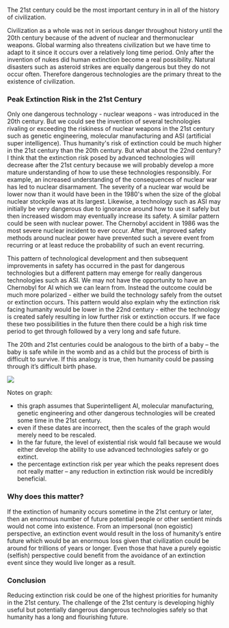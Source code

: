 The 21st century could be the most important century in in all of the history of civilization.

Civilization as a whole was not in serious danger throughout history until the 20th century because of the advent of nuclear and thermonuclear weapons. Global warming also threatens civilization but we have time to adapt to it since it occurs over a relatively long time period. Only after the invention of nukes did human extinction become a real possibility. Natural disasters such as asteroid strikes are equally dangerous but they do not occur often. Therefore dangerous technologies are the primary threat to the existence of civilization.

### Peak Extinction Risk in the 21st Century

Only one dangerous technology - nuclear weapons - was introduced in the 20th century. But we could see the invention of several technologies rivaling or exceeding the riskiness of nuclear weapons in the 21st century such as genetic engineering, molecular manufacturing and ASI \(artificial super intelligence\). Thus humanity's risk of extinction could be much higher in the 21st century than the 20th century. But what about the 22nd century? I think that the extinction risk posed by advanced technologies will decrease after the 21st century because we will probably develop a more mature understanding of how to use these technologies responsibly. For example, an increased understanding of the consequences of nuclear war has led to nuclear disarmament. The severity of a nuclear war would be lower now than it would have been in the 1980's when the size of the global nuclear stockpile was at its largest. Likewise, a technology such as ASI may initially be very dangerous due to ignorance around how to use it safely but then increased wisdom may eventually increase its safety. A similar pattern could be seen with nuclear power. The Chernobyl accident in 1986 was the most severe nuclear incident to ever occur. After that, improved safety methods around nuclear power have prevented such a severe event from recurring or at least reduce the probability of such an event recurring.

This pattern of technological development and then subsequent improvements in safety has occurred in the past for dangerous technologies but a different pattern may emerge for really dangerous technologies such as ASI. We may not have the opportunity to have an Chernobyl for AI which we can learn from. Instead the outcome could be much more polarized - either we build the technology safely from the outset or extinction occurs. This pattern would also explain why the extinction risk facing humanity would be lower in the 22nd century - either the technology is created safely resulting in low further risk or extinction occurs. If we face these two possibilities in the future then there could be a high risk time period to get through followed by a very long and safe future.

The 20th and 21st centuries could be analogous to the birth of a baby – the baby is safe while in the womb and as a child but the process of birth is difficult to survive. If this analogy is true, then humanity could be passing through it’s difficult birth phase.

![](http://3.bp.blogspot.com/_vBoXdWle608/ScudEn8PETI/AAAAAAAAADQ/bawM5Yl5zlI/s1600/Existential+Risk,+Probability+2.jpg)

Notes on graph:

* this graph assumes that Superintelligent AI, molecular manufacturing, genetic engineering and other dangerous technologies will be created some time in the 21st century.
* even if these dates are incorrect, then the scales of the graph would merely need to be rescaled.
* In the far future, the level of existential risk would fall because we would either develop the ability to use advanced technologies safely or go extinct.
* the percentage extinction risk per year which the peaks represent does not really matter – any reduction in extinction risk would be incredibly beneficial.

### Why does this matter?

If the extinction of humanity occurs sometime in the 21st century or later, then an enormous number of future potential people or other sentient minds would not come into existence. From an impersonal \(non egoistic\) perspective, an extinction event would result in the loss of humanity’s entire future which would be an enormous loss given that civilization could be around for trillions of years or longer. Even those that have a purely egoistic \(selfish\) perspective could benefit from the avoidance of an extinction event since they would live longer as a result.

### Conclusion

Reducing extinction risk could be one of the highest priorities for humanity in the 21st century. The challenge of the 21st century is developing highly useful but potentially dangerous dangerous technologies safely so that humanity has a long and flourishing future.

